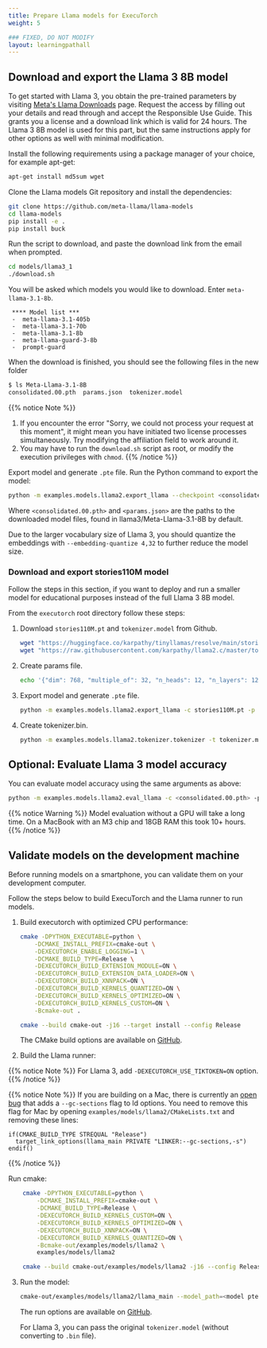```yaml
---
title: Prepare Llama models for ExecuTorch
weight: 5

### FIXED, DO NOT MODIFY
layout: learningpathall
---
```


## Download and export the Llama 3 8B model

To get started with Llama 3, you obtain the pre-trained parameters by visiting [Meta's Llama Downloads](https://llama.meta.com/llama-downloads/) page. Request the access by filling out your details and read through and accept the Responsible Use Guide. This grants you a license and a download link which is valid for 24 hours. The Llama 3 8B model is used for this part, but the same instructions apply for other options as well with minimal modification.

Install the following requirements using a package manager of your choice, for example apt-get:
```bash
apt-get install md5sum wget
```

Clone the Llama models Git repository and install the dependencies:

```bash
git clone https://github.com/meta-llama/llama-models
cd llama-models
pip install -e .
pip install buck
```
Run the script to download, and paste the download link from the email when prompted.
```bash
cd models/llama3_1
./download.sh
```
You will be asked which models you would like to download. Enter `meta-llama-3.1-8b`.
```output
 **** Model list ***
 -  meta-llama-3.1-405b
 -  meta-llama-3.1-70b
 -  meta-llama-3.1-8b
 -  meta-llama-guard-3-8b
 -  prompt-guard
```
When the download is finished, you should see the following files in the new folder

```bash
$ ls Meta-Llama-3.1-8B
consolidated.00.pth  params.json  tokenizer.model
```

{{% notice Note %}}
1. If you encounter the error "Sorry, we could not process your request at this moment", it might mean you have initiated two license processes simultaneously. Try modifying the affiliation field to work around it.
2. You may have to run the `download.sh` script as root, or modify the execution privileges with `chmod`.
{{% /notice %}}

Export model and generate `.pte` file. Run the Python command to export the model:

```bash
python -m examples.models.llama2.export_llama --checkpoint <consolidated.00.pth> -p <params.json> -kv --use_sdpa_with_kv_cache -X -qmode 8da4w  --group_size 128 -d fp32 --metadata '{"get_bos_id":128000, "get_eos_id":128001}' --embedding-quantize 4,32 --output_name="llama3_kv_sdpa_xnn_qe_4_32.pte"
```

Where `<consolidated.00.pth>` and `<params.json>` are the paths to the downloaded model files, found in llama3/Meta-Llama-3.1-8B by default.

Due to the larger vocabulary size of Llama 3, you should quantize the embeddings with `--embedding-quantize 4,32` to further reduce the model size.

### Download and export stories110M model

Follow the steps in this section, if you want to deploy and run a smaller model for educational purposes instead of the full Llama 3 8B model.

From the `executorch` root directory follow these steps:

1. Download `stories110M.pt` and `tokenizer.model` from Github.

    ``` bash
    wget "https://huggingface.co/karpathy/tinyllamas/resolve/main/stories110M.pt"
    wget "https://raw.githubusercontent.com/karpathy/llama2.c/master/tokenizer.model"
    ```

2. Create params file.

    ``` bash
    echo '{"dim": 768, "multiple_of": 32, "n_heads": 12, "n_layers": 12, "norm_eps": 1e-05, "vocab_size": 32000}' > params.json
    ```

3. Export model and generate `.pte` file.

    ``` bash
    python -m examples.models.llama2.export_llama -c stories110M.pt -p params.json -X
    ```

4. Create tokenizer.bin.

    ``` bash
    python -m examples.models.llama2.tokenizer.tokenizer -t tokenizer.model -o tokenizer.bin
    ```

## Optional: Evaluate Llama 3 model accuracy

You can evaluate model accuracy using the same arguments as above:

``` bash
python -m examples.models.llama2.eval_llama -c <consolidated.00.pth> -p <params.json> -t <tokenizer.model> -d fp32 --max_seq_len 2048 --limit 1000
```

{{% notice Warning %}}
Model evaluation without a GPU will take a long time. On a MacBook with an M3 chip and 18GB RAM this took 10+ hours.
{{% /notice %}}

## Validate models on the development machine

Before running models on a smartphone, you can validate them on your development computer.

Follow the steps below to build ExecuTorch and the Llama runner to run models.

1. Build executorch with optimized CPU performance:

    ``` bash
    cmake -DPYTHON_EXECUTABLE=python \
        -DCMAKE_INSTALL_PREFIX=cmake-out \
        -DEXECUTORCH_ENABLE_LOGGING=1 \
        -DCMAKE_BUILD_TYPE=Release \
        -DEXECUTORCH_BUILD_EXTENSION_MODULE=ON \
        -DEXECUTORCH_BUILD_EXTENSION_DATA_LOADER=ON \
        -DEXECUTORCH_BUILD_XNNPACK=ON \
        -DEXECUTORCH_BUILD_KERNELS_QUANTIZED=ON \
        -DEXECUTORCH_BUILD_KERNELS_OPTIMIZED=ON \
        -DEXECUTORCH_BUILD_KERNELS_CUSTOM=ON \
        -Bcmake-out .

    cmake --build cmake-out -j16 --target install --config Release
    ```

    The CMake build options are available on [GitHub](https://github.com/pytorch/executorch/blob/main/CMakeLists.txt#L59).

2. Build the Llama runner:

{{% notice Note %}}
For Llama 3, add `-DEXECUTORCH_USE_TIKTOKEN=ON` option.
{{% /notice %}}

{{% notice Note %}}
If you are building on a Mac, there is currently an [open bug](https://github.com/pytorch/executorch/issues/3600) that adds a `--gc-sections` flag to ld options. You need to remove this flag for Mac by opening `examples/models/llama2/CMakeLists.txt` and removing these lines:

```
if(CMAKE_BUILD_TYPE STREQUAL "Release")
  target_link_options(llama_main PRIVATE "LINKER:--gc-sections,-s")
endif()
```
{{% /notice %}}

Run cmake:

``` bash
    cmake -DPYTHON_EXECUTABLE=python \
        -DCMAKE_INSTALL_PREFIX=cmake-out \
        -DCMAKE_BUILD_TYPE=Release \
        -DEXECUTORCH_BUILD_KERNELS_CUSTOM=ON \
        -DEXECUTORCH_BUILD_KERNELS_OPTIMIZED=ON \
        -DEXECUTORCH_BUILD_XNNPACK=ON \
        -DEXECUTORCH_BUILD_KERNELS_QUANTIZED=ON \
        -Bcmake-out/examples/models/llama2 \
        examples/models/llama2

    cmake --build cmake-out/examples/models/llama2 -j16 --config Release
```

3. Run the model:

    ``` bash
    cmake-out/examples/models/llama2/llama_main --model_path=<model pte file> --tokenizer_path=<tokenizer.bin> --prompt=<prompt>
    ```

    The run options are available on [GitHub](https://github.com/pytorch/executorch/blob/main/examples/models/llama2/main.cpp#L18-L40).

    For Llama 3, you can pass the original `tokenizer.model` (without converting to `.bin` file).
